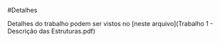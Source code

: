 #Detalhes

Detalhes do trabalho podem ser vistos no [neste arquivo](Trabalho 1 - Descrição das Estruturas.pdf)
 